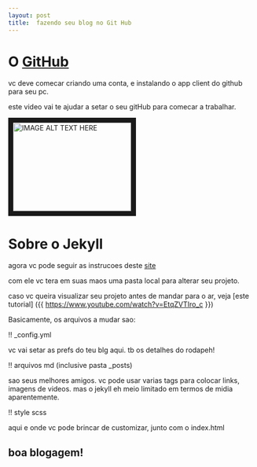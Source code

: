 ```yaml
---
layout: post
title:  fazendo seu blog no Git Hub
---
```


# O [GitHub]({{github.io}})

vc deve comecar criando uma conta, e instalando o app client do github para seu pc.

este video vai te ajudar a setar o seu gitHub para comecar a trabalhar.

<a href="https://www.youtube.com/watch?v=jVeNnHy65Rs
" target="_blank"><img src="https://www.youtube.com/watch?v=jVeNnHy65Rs/0.jpg" 
alt="IMAGE ALT TEXT HERE" width="240" height="180" border="10" /></a>


# Sobre o Jekyll

agora vc pode seguir as instrucoes deste [site]({{http://www.jekyllnow.com/}})

com ele vc tera em suas maos uma pasta local para alterar seu projeto.

caso vc queira visualizar seu projeto antes de mandar para o ar, veja [este tutorial] ({{ https://www.youtube.com/watch?v=EtqZVTIro_c }})

Basicamente, os arquivos a mudar sao:

!! _config.yml

vc vai setar as prefs do teu blg aqui. tb os detalhes do rodapeh!

!! arquivos md (inclusive pasta _posts) 

sao seus melhores amigos. vc pode usar varias tags para colocar links, imagens de videos. mas o jekyll eh meio limitado em termos de midia aparentemente.


!! style scss

aqui e onde vc pode brincar de customizar, junto com o index.html


## boa blogagem!
